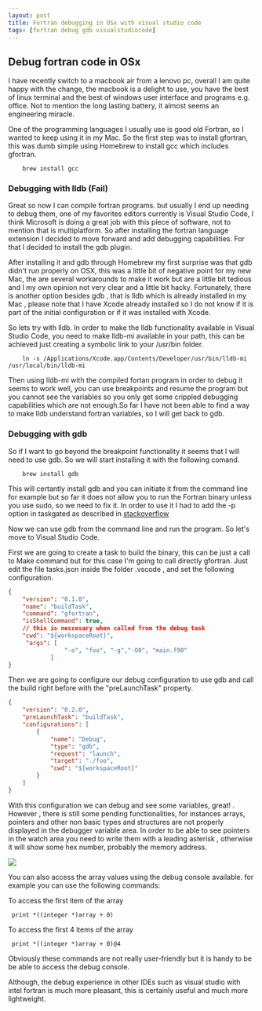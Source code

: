 ```yaml
---
layout: post
title: Fortran debugging in OSx with visual studio code
tags: [fortran debug gdb visualstudiocode]
---
```

## Debug fortran code in OSx

I have recently switch to a macbook air from a lenovo pc, overall I am quite happy with the change, the macbook is a delight to use, you have the best of linux terminal and the best of windows user interface and programs e.g. office. Not to mention the long lasting battery, it almost seems an engineering miracle.

One of the programming languages I usually use is good old Fortran, so I wanted to keep using it in my Mac. So the first step was to install gfortran, this was dumb simple using Homebrew to install gcc which includes gfortran.

~~~
    brew install gcc
~~~

### Debugging with lldb (Fail)

Great so now I can compile fortran programs. but usually I end up needing to debug them, one of my favorites editors currently is Visual Studio Code, I think Microsoft is doing a great job with this piece of software, not to mention that is multiplatform. So after installing the fortran language extension I decided to move forward and add debugging capabilities. For that I decided to install the gdb plugin.

After installing it and gdb through Homebrew my first surprise was that gdb didn't run properly on OSX, this was a little bit of negative point for my new Mac, the are several workarounds to make it work but are a little bit tedious and I my own opinion not very clear and a little bit hacky. Fortunately, there is another option besides gdb , that is lldb which is already installed in my Mac , please note that I have Xcode already installed so I do not know if it is part of the initial configuration or if it was installed with Xcode. 

So lets try with lldb. In order to make the lldb functionality available in Visual Studio Code, you need to make lldb-mi available in your path, this can be achieved just creating a symbolic link to your /usr/bin folder.

~~~
    ln -s /Applications/Xcode.app/Contents/Developer/usr/bin/lldb-mi /usr/local/bin/lldb-mi
~~~

Then using lldb-mi with the compiled fortan program in order to debug it seems to work well, you can use breakpoints and resume the program but you cannot see the variables so you only get some crippled debugging capabilities which are not enough.So far I have not been able to find a way to make lldb understand fortran variables, so I will get back to gdb.

### Debugging with gdb

So if I want to go beyond the breakpoint functionality it seems that I will need to use gdb. So we will start installing it with the following comand.

~~~
    brew install gdb
~~~

This will certantly install gdb and you can initiate it from the command line for example but so far it does not allow you to run the Fortran binary unless you use sudo, so we need to fix it. In order to use it I had to add the -p option in taskgated as described in [stackoverflow](https://stackoverflow.com/questions/33162757/how-to-install-gdb-debugger-in-mac-osx-el-capitan)

Now we can use gdb from the command line and run the program. So let's move to Visual Studio Code.

First we are going to create a task to build the binary, this can be just a call to Make command but for this case I'm going to call directly gfortran. Just edit the file tasks.json inside the folder .vscode , and set the following configuration.

~~~ json 
{
    "version": "0.1.0",
    "name": "buildTask",
    "command": "gfortran",
    "isShellCommand": true,
    // this is neccesary when called from the debug task
    "cwd": "${workspaceRoot}",   
     "args": [
                "-o", "foo", "-g","-O0", "main.f90"
            ]
}
~~~

Then we are going to configure our debug configuration to use gdb and call the build right before with the "preLaunchTask" property.

~~~ json
{
    "version": "0.2.0",
    "preLaunchTask": "buildTask",
    "configurations": [
        {
            "name": "Debug",
            "type": "gdb",
            "request": "launch",
            "target": "./foo",
            "cwd": "${workspaceRoot}"
        }
    ]
}
~~~ 

With this configuration we can debug and see some variables, great! . However , there is still some pending functionalities, for instances arrays, pointers and other non basic types and structures are not properly displayed in the debugger variable area. In order to be able to see pointers in the watch area you need to write them with a leading asterisk , otherwise it will show some hex number, probably the memory address.

![](../../../../public/img/fortran/fortran_vs_debug.png)

You can also access the array values using the debug console available. for example you can use the following commands:

To access the first item of the array

~~~
 print *((integer *)array + 0) 
~~~

To access the first 4 items of the array

~~~
 print *((integer *)array + 0)@4 
~~~

Obviously these commands are not really user-friendly but it is handy to be be able to access the debug console.

Although, the debug experience in other IDEs such as visual studio with intel fortran is much more pleasant, this is certainly useful and much more lightweight.

